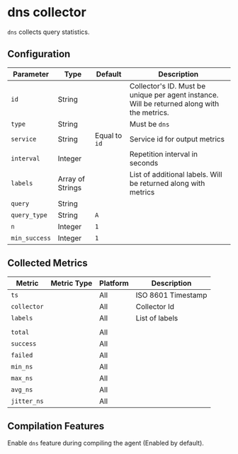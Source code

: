 # dns collector

`dns` collects query statistics.

## Configuration

| Parameter     | Type             | Default       | Description                                                                                 |
| ------------- | ---------------- | ------------- | ------------------------------------------------------------------------------------------- |
| `id`          | String           |               | Collector's ID. Must be unique per agent instance. Will be returned along with the metrics. |
| `type`        | String           |               | Must be `dns`                                                                               |
| `service`     | String           | Equal to `id` | Service id for output metrics                                                               |
| `interval`    | Integer          |               | Repetition interval in seconds                                                              |
| `labels`      | Array of Strings |               | List of additional labels. Will be returned along with metrics                              |
| `query`       | String           |               |
| `query_type`  | String           | `A`           |
| `n`           | Integer          | `1`           |
| `min_success` | Integer          | `1`           |

## Collected Metrics

| Metric      | Metric Type | Platform | Description        |
| ----------- | ----------- | -------- | ------------------ |
| `ts`        |             | All      | ISO 8601 Timestamp |
| `collector` |             | All      | Collector Id       |
| `labels`    |             | All      | List of labels     |
|             |             |          |                    |
| `total`     |             | All      |                    |
| `success`   |             | All      |                    |
| `failed`    |             | All      |                    |
| `min_ns`    |             | All      |                    |
| `max_ns`    |             | All      |                    |
| `avg_ns`    |             | All      |                    |
| `jitter_ns` |             | All      |                    |

## Compilation Features

Enable `dns` feature during compiling the agent (Enabled by default).
